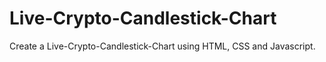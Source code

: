 # Live-Crypto-Candlestick-Chart
Create a Live-Crypto-Candlestick-Chart using HTML, CSS and Javascript.

